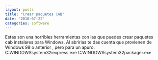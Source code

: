 ```yaml
---
layout: posts
title: "Crear paquetes CAB"
date: "2010-07-22"
categories: software
---
```


Estas son una horribles herramientas con las que puedes crear paquetes cab instalares para Windows. Al abrirlas te das cuenta que provienen de Windows 98 o anterior , pero para un apuro. C:WINDOWSsystem32iexpress.exe C:WINDOWSsystem32packager.exe
